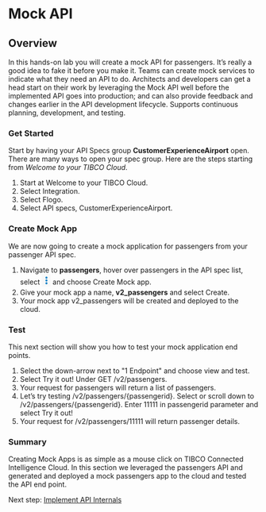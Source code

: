 # Mock API

## Overview
In this hands-on lab you will create a mock API for passengers.  It’s really a good idea to fake it before you make it.  Teams can create mock services to indicate what they need an API to do.  Architects and developers can get a head start on their work by leveraging the Mock API well before the implemented API goes into production; and can also provide feedback and changes earlier in the API development lifecycle. Supports continuous planning, development, and testing.

### Get Started

Start by having your API Specs group **CustomerExperienceAirport** open.  There are many ways to open your spec group.  Here are the steps starting from *Welcome to your TIBCO Cloud*.

1)	Start at Welcome to your TIBCO Cloud.
2)	Select Integration.
3)	Select Flogo.
4)	Select API specs, CustomerExperienceAirport.

### Create Mock App

We are now going to create a mock application for passengers from your passenger API spec.

1)	Navigate to **passengers**, hover over passengers in the API spec list, select <sub><img src="images/vellipse.png" width=18/></sub> and choose Create Mock app.
2)	Give your mock app a name, **v2_passengers** and select Create.
3)	Your mock app v2_passengers will be created and deployed to the cloud.
  
### Test

This next section will show you how to test your mock application end points.

1)	Select the down-arrow next to "1 Endpoint" and choose view and test.
2)	Select Try it out! Under GET /v2/passengers.
3)	Your request for passengers will return a list of passengers.
4)	Let’s try testing /v2/passengers/{passengerid}.  Select or scroll down to /v2/passengers/{passengerid}.  Enter 11111 in passengerid parameter and select Try it out!
5)	Your request for /v2/passengers/11111 will return passenger details.
  
### Summary

Creating Mock Apps is as simple as a mouse click on TIBCO Connected Intelligence Cloud.  In this section we leveraged the passengers API and generated and deployed a mock passengers app to the cloud and tested the API end point.
  
Next step: [Implement API Internals](2.apiimplementation.md)
